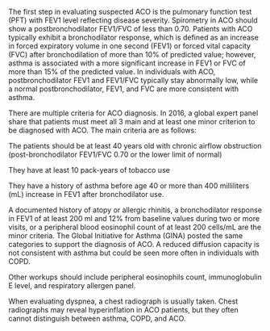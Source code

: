 The first step in evaluating suspected ACO is the pulmonary function test (PFT) with FEV1 level reflecting disease severity. Spirometry in ACO should show a postbronchodilator FEV1/FVC of less than 0.70. Patients with ACO typically exhibit a bronchodilator response, which is defined as an increase in forced expiratory volume in one second (FEV1) or forced vital capacity (FVC) after bronchodilation of more than 10% of predicted value; however, asthma is associated with a more significant increase in FEV1 or FVC of more than 15% of the predicted value. In individuals with ACO, postbronchodilator FEV1 and FEV1/FVC typically stay abnormally low, while a normal postbronchodilator, FEV1, and FVC are more consistent with asthma.

There are multiple criteria for ACO diagnosis. In 2016, a global expert panel share that patients must meet all 3 main and at least one minor criterion to be diagnosed with ACO. The main criteria are as follows:

The patients should be at least 40 years old with chronic airflow obstruction (post-bronchodilator FEV1/FVC 0.70 or the lower limit of normal)

They have at least 10 pack-years of tobacco use

They have a history of asthma before age 40 or more than 400 milliliters (mL) increase in FEV1 after bronchodilator use.

A documented history of atopy or allergic rhinitis, a bronchodilator response in FEV1 of at least 200 ml and 12% from baseline values during two or more visits, or a peripheral blood eosinophil count of at least 200 cells/mL are the minor criteria. The Global Initiative for Asthma (GINA) posted the same categories to support the diagnosis of ACO. A reduced diffusion capacity is not consistent with asthma but could be seen more often in individuals with COPD.

Other workups should include peripheral eosinophils count, immunoglobulin E level, and respiratory allergen panel.

When evaluating dyspnea, a chest radiograph is usually taken. Chest radiographs may reveal hyperinflation in ACO patients, but they often cannot distinguish between asthma, COPD, and ACO.